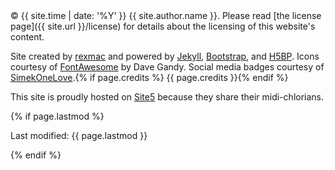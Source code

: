 <footer>
<div class="row{% if page.fluid %}-fluid{% endif %}">
<div class="span8" markdown="1">
&copy; {{ site.time | date: '%Y' }} {{ site.author.name }}. Please read [the license page]({{ site.url }}/license) for details about the licensing of this website's content.

Site created by [rexmac](http://rexmac.com/) and powered by [Jekyll](http://jekyllrb.com/), [Bootstrap](http://twitter.github.com/bootstrap/), and [H5BP](http://html5boilerplate.com/). Icons courtesy of [FontAwesome](http://fortawesome.github.com/Font-Awesome/) by Dave Gandy. Social media badges courtesy of [SimekOneLove](http://simekonelove.deviantart.com/#/d45qg9a).{% if page.credits %} {{ page.credits }}{% endif %}

This site is proudly hosted on [Site5](http://www.site5.com/in.php?id=23116) because they share their midi-chlorians.
</div>
<div class="span4">
{% if page.lastmod %}<p class="pull-right">Last modified: {{ page.lastmod }}</p>{% endif %}
</div>
</div>
</footer>
